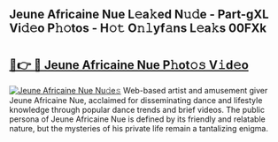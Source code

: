 ## Jeune Africaine Nue L𝚎a𝚔ed N𝚞𝚍e - Part-gXL Vi𝚍𝚎o P𝚑𝚘tos - H𝚘𝚝 O𝚗𝚕yf𝚊ns L𝚎a𝚔s 00FXk

# <h2><a href="http://kfeerb8.oniu.top/?m=Jeune+Africaine+Nue">🔗👉 🔴 Jeune Africaine Nue P𝚑ot𝚘𝚜 V𝚒d𝚎o</a></h2>

[![Jeune Africaine Nue Nu𝚍e𝚜](https://i.imgur.com/0qMVB7G.gif)](http://kfeerb8.oniu.top/?m=Jeune+Africaine+Nue)
Web-based artist and amusement giver Jeune Africaine Nue, acclaimed for disseminating dance and lifestyle knowledge through popular dance trends and brief videos. The public persona of Jeune Africaine Nue is defined by its friendly and relatable nature, but the mysteries of his private life remain a tantalizing enigma.  

